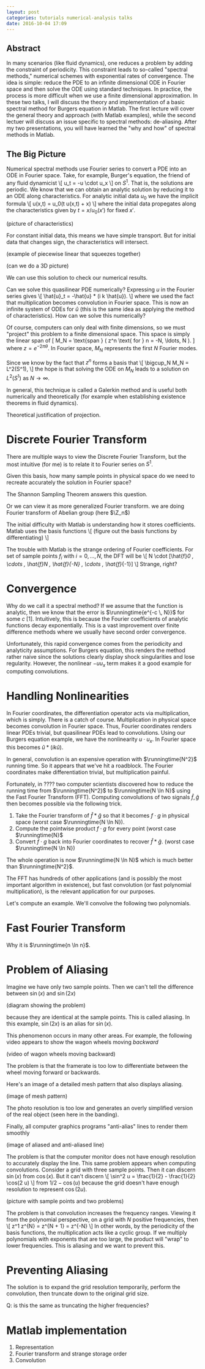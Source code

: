 ```yaml
---
layout: post
categories: tutorials numerical-analysis talks
date: 2016-10-04 17:09
---
```


$$
\newcommand{\runningtime}[1]{\mathcal{O}(#1)}
$$
## Abstract
In many scenarios (like fluid dynamics), one reduces a problem by adding the constraint of periodicity. This constraint leads to so-called "spectral methods,"  numerical schemes with exponential rates of convergence. The idea is simple: reduce the PDE to an infinite dimensional ODE in Fourier space and then solve the ODE using standard techniques.  In practice, the process is more difficult when we use a finite dimensional approximation. In  these two talks, I will discuss the theory and implementation of a basic spectral method for Burgers equation in Matlab. The first lecture will cover the  general theory and approach (with Matlab examples), while the second lectuer will discuss an issue specific to spectral methods: de-aliasing. After my two presentations, you will have learned the "why and how" of spectral methods in Matlab. 

## The Big Picture
Numerical spectral methods use Fourier series to convert a PDE into an ODE in Fourier space. Take, for example, Burger's equation, the friend of any fluid dynamicist
\\[
	u_t = -u \cdot u_x
\\]
on $S^1$. That is, the solutions are periodic. We know that we can obtain an analytic solution by reducing it to an ODE along characteristics. For analytic initial data $u_0$ we have the implicit formula
\\[
	u(x,t) = u_0(t u(x,t) + x)
\\]
where the initial data propegates along the characteristics given by $t = x / u_0(x')$ for fixed $x'$. 

(picture of characteristics)

For constant initial data, this means we have simple transport. But for initial data that changes sign, the characteristics will intersect.

(example of piecewise linear that squeezes together)

(can we do a 3D picture)

We can use this solution to check our numerical results.

Can we solve this quasilinear PDE numerically? Expressing $u$ in the Fourier series gives 
\\[
	\hat{u}_t = -\hat{u} * (i k \hat{u}).
\\]
where we used the fact that multiplication becomes convolution in Fourier space. This is now an infinite system of ODEs for $\hat{u}$ (this is the same idea as applying the method of characteristics). How can we solve this numerically?

Of course, computers can only deal with finite dimensions, so we must "project" this problem to a finite dimensional space. This space is simply the linear span of
\[
	M_N = \text{span } ( z^n \text{ for } n = -N, \ldots, N ).
\]
where $z = e^{-2\pi \theta}$. In Fourier space, $M_N$ represents the first $N$ Fourier modes.

Since we know by the fact that $z^n$ forms a basis that
\\[
	\bigcup_N M_N = L^2(S^1), 
\\]
the hope is that solving the ODE on $M_N$ leads to a solution on $L^2(S^1)$ as $N \to \infty$. 

In general, this technique is called a Galerkin method and is useful both numerically and theoretically (for example when establishing existence theorems in fluid dynamics).

Theoretical justification of projection.

# Discrete Fourier Transform
There are multiple ways to view the Discrete Fourier Transform, but the most intuitive (for me) is to relate it to Fourier series on $S^1$. 

Given this basis, how many sample points in physical space do we need to recreate accurately the solution in Fourier space?

The Shannon Sampling Theorem answers this question.

Or we can view it as more generalized Fourier transform. we are doing Fourier transform of Abelian group (here $\Z_n$)

The initial difficulty with Matlab is understanding how it stores coefficients. Matlab uses the basis functions
\\[
	(figure out the basis functions by differentiating)	
\\]

The trouble with Matlab is the strange ordering of Fourier coefficients. For set of sample points $f_i$ with $i = 0, \ldots, N$, the DFT will be
\\[
	N \cdot [\hat{f}_0 \, \cdots \, \hat{f}_N \, \hat{f}_{-N} \, \cdots \, \hat{f}_{-1}]
\\]
Strange, right? 

# Convergence
Why do we call it a spectral method? If we assume that the function is analytic, then we know that the error is $\runningtime{e^{-c \, N}}$ for some $c$ [1]. Intuitively, this is because the Fourier coefficients of analytic functions decay exponentially. This is a vast improvement over finite difference methods where we usually have second order convergence. 

Unfortunately, this rapid convergence comes from the periodicity and analyticity assumptions. For Burgers equation, this renders the method rather naive since the solutions clearly display shock singularities and lose regularity. However, the nonlinear $-u u_x$ term makes it a good example for computing convolutions.

# Handling Nonlinearities
In Fourier coordinates, the differentiation operator acts via multiplication, which is simply. There is a catch of course. Multiplication in physical space becomes convolution in Fourier space. Thus, Fourier coordinates renders linear PDEs trivial, but quasilinear PDEs lead to convolutions. Using our Burgers equation example, we have the nonlinearity $u \cdot u_x$. In Fourier space this becomes $\hat{u} * (i k \hat{u})$. 

In general, convolution is an expensive operation with $\runningtime{N^2}$ running time. So it appears that we've hit a roadblock. The Fourier coordinates make differentiation trivial, but multiplication painful. 

Fortunately, in ???? two computer scientists discovered how to reduce the running time from $\runningtime{N^2}$ to $\runningtime{N \ln N}$ using the Fast Fourier Transform (FFT). Computing convolutions of two signals $\hat{f}, \hat{g}$ then becomes possible via the following trick. 

1. Take the Fourier transform of $\hat{f} * \hat{g}$ so that it becomes $f \cdot g$ in physical space (worst case $\runningtime{N \ln N}).
2. Compute the pointwise product $f \cdot g$ for every point (worst case $\runningtime{N}$
3. Convert $f \cdot g$ back into Fourier coordinates to recover $\hat{f} * \hat{g}$.  (worst case $\runningtime{N \ln N})

The whole operation is now $\runningtime{N \ln N}$ which is much better than $\runningtime{N^2}$.

The FFT has hundreds of other applications (and is possibly the most important algorithm in existence), but fast convolution (or fast polynomial multiplication), is the relevant application for our purposes.

Let's compute an example. We'll convolve the following two polynomials.

# Fast Fourier Transform
Why it is $\runningtime{n \ln n}$.

# Problem of Aliasing
Imagine we have only two sample points. Then we can't tell the difference between $\sin(x)$ and $\sin(2x)$

(diagram showing the problem)

because they are identical at the sample points. This is called aliasing. In this example, $\sin(2x)$ is an alias for $\sin(x)$.

This phenomenon occurs in many other areas. For example, the following video appears to show the wagon wheels moving *backward*

(video of wagon wheels moving backward)

The problem is that the framerate is too low to differentiate between the wheel moving forward or backwards.

Here's an image of a detailed mesh pattern that also displays aliasing. 

(image of mesh pattern)

The photo resolution is too low and generates an overly simplified version of the real object (seen here in the banding).

Finally, all computer graphics programs "anti-alias" lines to render them smoothly

(image of aliased and anti-aliased line)

The problem is that the computer monitor does not have enough resolution to accurately display the line. This same problem appears when computing convolutions. Consider a grid with three sample points. Then it can discern $\sin(x)$ from $\cos(x)$. But it can't discern
\\[
	\sin^2 u = \frac{1}{2} - \frac{1}{2} \cos(2 u)
\\]
from $1/2 - \cos(u)$ because the grid doesn't have enough resolution to represent $\cos(2u)$. 

(picture with sample points and two problems)

The problem is that convolution increases the frequency ranges. Viewing it from the polynomial perspective, on a grid with $N$ positive frequencies, then
\\[
	z^1 z^{N} = z^{N + 1} = z^{-N}
\\]
In other words, by the periodicity of the basis functions, the multiplication acts like a cyclic group. If we multiply polynomials with exponents that are too large, the product will "wrap" to lower frequencies. This is aliasing and we want to prevent this.

# Preventing Aliasing
The solution is to expand the grid resolution temporarily, perform the convolution, then truncate down to the original grid size.

Q: is this the same as truncating the higher frequencies?

# Matlab implementation

1. Representation
2. Fourier transform and strange storage order
3. Convolution
